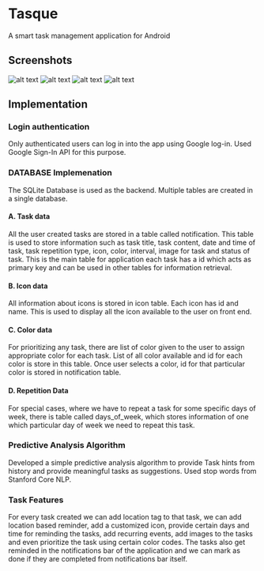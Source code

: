 # Tasque
A smart task management application for Android

## Screenshots
![alt text](screenshots/a.png "a.")
![alt text](screenshots/b.png "b.")
![alt text](screenshots/c.png "c.")
![alt text](screenshots/d.png "d.")

## Implementation
### Login authentication 
Only authenticated users can log in into the app using Google log-in. Used Google Sign-In API for this purpose.

### DATABASE Implemenation
The SQLite Database is used as the backend. Multiple tables are created in a single database.
#### A. Task data
All the user created tasks are stored in a table called notification. This table is used to store information such as task title, task content, date and time of task, task repetition type, icon, color, interval, image for task and status of task. This is the main table for application each task has a id which acts as primary key and can be used in other tables for information retrieval.
#### B.  Icon data
All information about icons is stored in icon table. Each icon has id and name. This is used to display all the icon available to the user on front end.
#### C. Color data
For prioritizing any task, there are list of color given to the user to assign appropriate color for each task. List of all color available and id for each color is store in this table. Once user selects a color, id for that particular color is stored in notification table.
#### D. Repetition Data
  For special cases, where we have to repeat a task for some specific days of week, there is table called days_of_week, which stores information of one which particular day of week we need to repeat this task.

### Predictive Analysis Algorithm
Developed a simple predictive analysis algorithm to provide Task hints from history and provide meaningful tasks as suggestions. Used stop words from Stanford Core NLP.

### Task Features
For every task created we can add location tag to that task, we can add location based reminder, add a customized icon, provide certain days and time for reminding the tasks, add recurring events, add images to the tasks and even prioritize the task using certain color codes. The tasks also get reminded in the notifications bar of the application and we can mark as done if they are completed from notifications bar itself.



